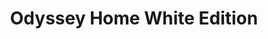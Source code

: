 ---
title: Odyssey Home White Edition  
category: Eau de Parfum  
gender: Male  
img: odyssey-home-white.png  
description: Odyssey Home White Edition Eau de Parfum es una fragancia masculina fresca y sofisticada, ideal para el día a día. Su composición combina notas vibrantes de pimienta rosa y toronja con un corazón aromático de lavanda y geranio. El fondo amaderado y almizclado aporta profundidad y elegancia, convirtiéndola en una esencia versátil y moderna para el hombre contemporáneo.
price: 26400
---